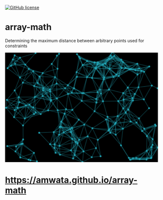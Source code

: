 <a href="https://github.com/amwata/amwata.github.io/blob/master/LICENSE"><img alt="GitHub license" src="https://img.shields.io/github/license/amwata/amwata.github.io"></a>


# array-math
Determining the maximum distance between arbitrary points used for constraints 

<img alt="profile" src="https://github.com/amwata/amwata.github.io/blob/master/imgs/arrmat.png">

# https://amwata.github.io/array-math
